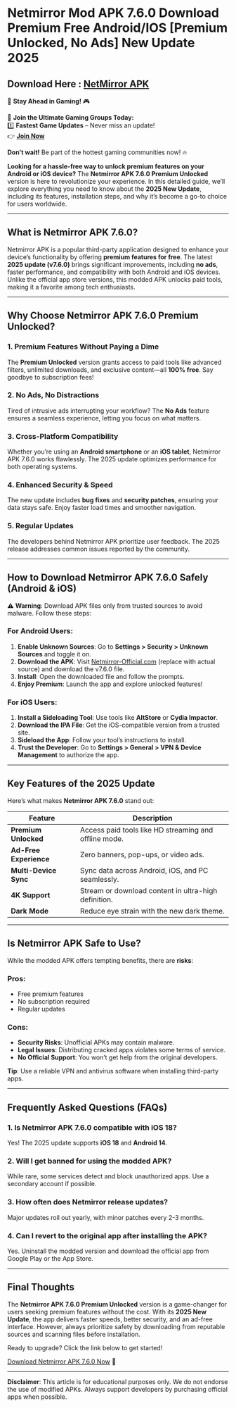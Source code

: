 # Netmirror Mod APK 7.6.0 Download Premium Free Android/IOS [Premium Unlocked, No Ads] New Update 2025

## Download Here : [NetMirror APK](https://apkbros.com/netmirror-apk/) 
🚀 **Stay Ahead in Gaming!** 🎮

📢 **Join the Ultimate Gaming Groups Today:**  
1️⃣ **Fastest Game Updates** – Never miss an update!  
👉 [**Join Now**](https://t.me/apkbros_official)

**Don’t wait!** Be part of the hottest gaming communities now! 🔥

**Looking for a hassle-free way to unlock premium features on your Android or iOS device?** The **Netmirror APK 7.6.0 Premium Unlocked** version is here to revolutionize your experience. In this detailed guide, we’ll explore everything you need to know about the **2025 New Update**, including its features, installation steps, and why it’s become a go-to choice for users worldwide.

---

## What is Netmirror APK 7.6.0?

Netmirror APK is a popular third-party application designed to enhance your device’s functionality by offering **premium features for free**. The latest **2025 update (v7.6.0)** brings significant improvements, including **no ads**, faster performance, and compatibility with both Android and iOS devices. Unlike the official app store versions, this modded APK unlocks paid tools, making it a favorite among tech enthusiasts.

---

## Why Choose Netmirror APK 7.6.0 Premium Unlocked?

### 1. Premium Features Without Paying a Dime
The **Premium Unlocked** version grants access to paid tools like advanced filters, unlimited downloads, and exclusive content—all **100% free**. Say goodbye to subscription fees!

### 2. No Ads, No Distractions
Tired of intrusive ads interrupting your workflow? The **No Ads** feature ensures a seamless experience, letting you focus on what matters.

### 3. Cross-Platform Compatibility
Whether you’re using an **Android smartphone** or an **iOS tablet**, Netmirror APK 7.6.0 works flawlessly. The 2025 update optimizes performance for both operating systems.

### 4. Enhanced Security & Speed
The new update includes **bug fixes** and **security patches**, ensuring your data stays safe. Enjoy faster load times and smoother navigation.

### 5. Regular Updates
The developers behind Netmirror APK prioritize user feedback. The 2025 release addresses common issues reported by the community.

---

## How to Download Netmirror APK 7.6.0 Safely (Android & iOS)

⚠️ **Warning**: Download APK files only from trusted sources to avoid malware. Follow these steps:

### For Android Users:
1. **Enable Unknown Sources**: Go to **Settings > Security > Unknown Sources** and toggle it on.
2. **Download the APK**: Visit [Netmirror-Official.com](#) (replace with actual source) and download the v7.6.0 file.
3. **Install**: Open the downloaded file and follow the prompts.
4. **Enjoy Premium**: Launch the app and explore unlocked features!

### For iOS Users:
1. **Install a Sideloading Tool**: Use tools like **AltStore** or **Cydia Impactor**.
2. **Download the IPA File**: Get the iOS-compatible version from a trusted site.
3. **Sideload the App**: Follow your tool’s instructions to install.
4. **Trust the Developer**: Go to **Settings > General > VPN & Device Management** to authorize the app.

---

## Key Features of the 2025 Update

Here’s what makes **Netmirror APK 7.6.0** stand out:

| Feature                | Description                                                                 |
|------------------------|-----------------------------------------------------------------------------|
| **Premium Unlocked**   | Access paid tools like HD streaming and offline mode.                       |
| **Ad-Free Experience** | Zero banners, pop-ups, or video ads.                                        |
| **Multi-Device Sync**  | Sync data across Android, iOS, and PC seamlessly.                           |
| **4K Support**         | Stream or download content in ultra-high definition.                        |
| **Dark Mode**          | Reduce eye strain with the new dark theme.                                  |

---

## Is Netmirror APK Safe to Use?

While the modded APK offers tempting benefits, there are **risks**:

### Pros:
- Free premium features
- No subscription required
- Regular updates

### Cons:
- **Security Risks**: Unofficial APKs may contain malware.
- **Legal Issues**: Distributing cracked apps violates some terms of service.
- **No Official Support**: You won’t get help from the original developers.

**Tip**: Use a reliable VPN and antivirus software when installing third-party apps.

---

## Frequently Asked Questions (FAQs)

### 1. Is Netmirror APK 7.6.0 compatible with iOS 18?
Yes! The 2025 update supports **iOS 18** and **Android 14**.

### 2. Will I get banned for using the modded APK?
While rare, some services detect and block unauthorized apps. Use a secondary account if possible.

### 3. How often does Netmirror release updates?
Major updates roll out yearly, with minor patches every 2-3 months.

### 4. Can I revert to the original app after installing the APK?
Yes. Uninstall the modded version and download the official app from Google Play or the App Store.

---

## Final Thoughts

The **Netmirror APK 7.6.0 Premium Unlocked** version is a game-changer for users seeking premium features without the cost. With its **2025 New Update**, the app delivers faster speeds, better security, and an ad-free interface. However, always prioritize safety by downloading from reputable sources and scanning files before installation.

Ready to upgrade? Click the link below to get started!

[Download Netmirror APK 7.6.0 Now](#) 🔗

---

**Disclaimer**: This article is for educational purposes only. We do not endorse the use of modified APKs. Always support developers by purchasing official apps when possible.
